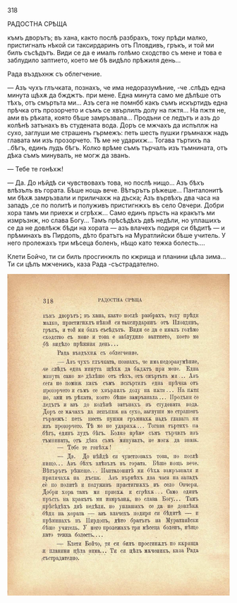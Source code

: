 ﻿318

РАДОСТНА СРѢЩА

къмъ дворътъ; въ хана, както послѣ разбрахъ, току прѣди малко, пристигналъ нѣкой си таксирдаринъ отъ Пловдивъ, гръкъ, и той ми билъ съсѣдътъ. Види се да е ималъ голѣмо сходство съ мене и това е заблудило заптието, което ме бѣ видѣло прѣжиля день...

Рада въздъхнж съ облегчение.

— Азъ чухъ глъчката, познахъ, че има недоразумѣние, -че .слѣдъ една минута щѣхѫ да бжджтъ. при мене. Една минута само ме дѣлѣше отъ тѣхъ, отъ смъртьта ми... Азъ сега не помнбб какъ съмъ искъртидъ една прѣчка отъ прозорчето и съмъ се хвърлилъ долу на пжтя... На пжтя не, ами въ рѣката, която бѣше замръзвала... Продъни се ледътъ и азъ до колѣнѣ затънахъ въ студената вода. Доръ се мжчахъ да испъплж на сухо, заглуши ме страшенъ гърмежъ: петь шесть пушки гръмнахж надъ главата ми изъ прозорчето. Тѣ ме не ударихж... Тогава търтихъ па ..бѣгъ, единъ лудъ бѣгъ. Колко врѣме съмъ търчалъ изъ тъмнината, отъ дѣка съмъ минувалъ, не могж да званъ.

— Тебе те гонѣхж!

— Да. До нѣйдѣ си чувствовахъ това, но послѣ нищо... Азъ бѣхъ влѣзълъ въ гората. Бѣше нощь вече. Вѣтърътъ рѣжеше... Панталонитѣ ми бѣхѫ замръзвали и приличахж на дъска; Азъ вървѣхъ два часа на западъ ,се по политѣ и полуживъ пристигнжхъ въ село Овчери. Добри хора тамъ ми приехж и сгрѣхж... Само единъ пръсть на кракътъ ми измръзнж, но слава Богу... Тамъ прѣсѣдѣхъ двѣ недѣли, но уплашихъ се да не довлѣкж бѣди на хората — азъ влачехъ подиря си бѣдитѣ — и прѣминахъ въ Пирдопъ, дѣто братътъ на Муратлийски бѣше учитель. У него пролежахъ три мѣсеца боленъ, нѣщо като тежка болесть....

Клети Бойчо, ти си билъ просгинжлъ по кжрища и планини цѣла зима... Ти си цѣлъ мжченикъ, каза Рада -състрадателно.

![original](../images/357.jpg)

